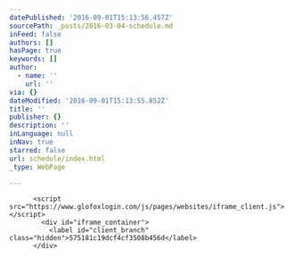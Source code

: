 ```yaml
---
datePublished: '2016-09-01T15:13:56.457Z'
sourcePath: _posts/2016-03-04-schedule.md
inFeed: false
authors: []
hasPage: true
keywords: []
author:
  - name: ''
    url: ''
via: {}
dateModified: '2016-09-01T15:13:55.852Z'
title: ''
publisher: {}
description: ''
inLanguage: null
inNav: true
starred: false
url: schedule/index.html
_type: WebPage

---
```

<script src="https://www.glofoxlogin.com/js/pages/websites/easyXDM.debug.js"></script> 
          <script src="https://www.glofoxlogin.com/js/pages/websites/iframe_client.js"></script> 
            <div id="iframe_container"> 
              <label id="client_branch" class="hidden">575181c19dcf4cf3508b456d</label> 
          </div>